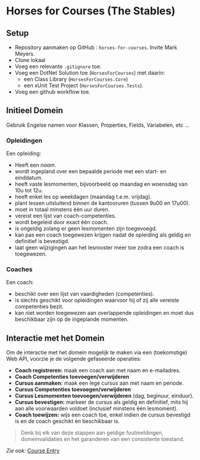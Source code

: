 # Horses for Courses (The Stables)

## Setup

* Repository aanmaken op GitHub : `horses-for-courses`. Invite Mark Meyers.
* Clone lokaal
* Voeg een relevante `.gitignore` toe.
* Voeg een DotNet Solution toe (`HorsesForCourses`) met daarin:
  * een Class Library (`HorsesForCourses.Core`)
  * een xUnit Test Project (`HorsesForCourses.Tests`).
* Voeg een github workflow toe.

## Initieel Domein

Gebruik Engelse namen voor Klassen, Properties, Fields, Variabelen, etc ...

### Opleidingen

Een opleiding:
* Heeft een *naam*.
* wordt ingepland over een bepaalde periode met een start- en einddatum.
* heeft vaste lesmomenten, bijvoorbeeld op maandag en woensdag van 10u tot 12u.
* heeft enkel les op weekdagen (maandag t.e.m. vrijdag).
* plant lessen uitsluitend binnen de kantooruren (tussen 9u00 en 17u00).
* moet in totaal minstens één uur duren.
* vereist een lijst van coach-competenties.
* wordt begeleid door exact één coach.
* is ongeldig zolang er geen lesmomenten zijn toegevoegd.
* kan pas een coach toegewezen krijgen nadat de opleiding als geldig en definitief is bevestigd.
* laat geen wijzigingen aan het lesrooster meer toe zodra een coach is toegewezen.

### Coaches

Een coach:

* beschikt over een lijst van vaardigheden (competenties).
* is slechts geschikt voor opleidingen waarvoor hij of zij alle vereiste competenties bezit.
* kan niet worden toegewezen aan overlappende opleidingen en moet dus beschikbaar zijn op de ingeplande momenten.

## Interactie met het Domein 

Om de interactie met het domein mogelijk te maken via een (toekomstige) Web API, voorzie je de volgende gefaseerde operaties:

* **Coach registreren:** maak een coach aan met naam en e-mailadres.
* **Coach Competenties toevoegen/verwijderen**
* **Cursus aanmaken:** maak een lege cursus aan met naam en periode.
* **Cursus Competenties toevoegen/verwijderen**
* **Cursus Lesmomenten toevoegen/verwijderen** (dag, beginuur, einduur).
* **Cursus bevestigen:** markeer de cursus als geldig en definitief, mits hij aan alle voorwaarden voldoet (inclusief minstens één lesmoment).
* **Coach toewijzen:** wijs een coach toe, enkel indien de cursus bevestigd is en de coach geschikt én beschikbaar is.


> Denk bij elk van deze stappen aan geldige foutmeldingen, domeinvalidaties en het garanderen van een consistente toestand.

*Zie ook:* [Course Entry](../course-edit-mockup.svg)